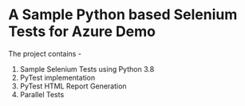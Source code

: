 # A Sample Python based Selenium Tests for Azure Demo

The project contains -

1. Sample Selenium Tests using Python 3.8
2. PyTest implementation
3. PyTest HTML Report Generation
4. Parallel Tests